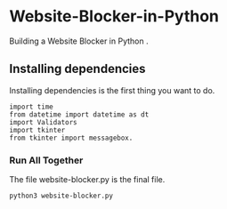 
# Website-Blocker-in-Python
Building a Website Blocker in Python .

##  Installing dependencies

Installing dependencies is the first thing you want to do.

```
import time
from datetime import datetime as dt
import Validators
import tkinter 
from tkinter import messagebox.

```

### Run All Together
The file website-blocker.py is the final file.
```
python3 website-blocker.py
```

